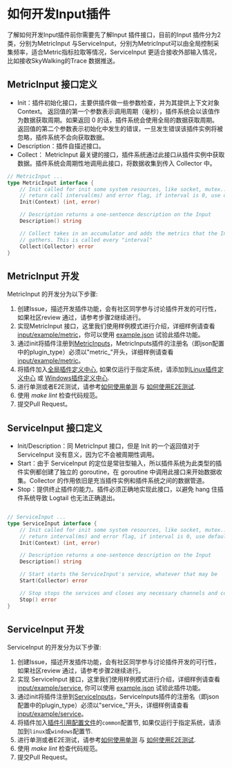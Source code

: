 # 如何开发Input插件

了解如何开发Input插件前你需要先了解Input 插件接口，目前的Input 插件分为2类，分别为MetricInput 与ServiceInput，分别为MetricInput可以由全局控制采集频率，适合Metric指标拉取等情况，ServiceInput 更适合接收外部输入情况，比如接收SkyWalking的Trace 数据推送。

## MetricInput 接口定义

- Init：插件初始化接口，主要供插件做一些参数检查，并为其提供上下文对象 Context。
返回值的第一个参数表示调用周期（毫秒），插件系统会以该值作为数据获取周期。如果返回 0 的话，插件系统会使用全局的数据获取周期。
返回值的第二个参数表示初始化中发生的错误，一旦发生错误该插件实例将被忽略，插件系统不会向获取数据。
- Description：插件自描述接口。
- Collect： MetricInput 最关键的接口，插件系统通过此接口从插件实例中获取数据。插件系统会周期性地调用此接口，将数据收集到传入 Collector 中。

```go
// MetricInput ...
type MetricInput interface {
    // Init called for init some system resources, like socket, mutex...
    // return call interval(ms) and error flag, if interval is 0, use default interval
    Init(Context) (int, error)

    // Description returns a one-sentence description on the Input
    Description() string

    // Collect takes in an accumulator and adds the metrics that the Input
    // gathers. This is called every "interval"
    Collect(Collector) error
}
```

## MetricInput 开发

MetricInput 的开发分为以下步骤:

1. 创建Issue，描述开发插件功能，会有社区同学参与讨论插件开发的可行性，如果社区review 通过，请参考步骤2继续进行。
2. 实现MetricInput 接口，这里我们使用样例模式进行介绍，详细样例请查看[input/example/metric](https://github.com/alibaba/loongcollector/blob/main/plugins/input/example/metric_example.go)，你可以使用 [example.json](https://github.com/alibaba/loongcollector/blob/main/plugins/input/example/metric_example_input.json) 试验此插件功能。
3. 通过init将插件注册到[MetricInputs](https://github.com/alibaba/loongcollector/blob/main/plugin.go)，MetricInputs插件的注册名（即json配置中的plugin_type）必须以"metric_"开头，详细样例请查看[input/example/metric](https://github.com/alibaba/loongcollector/blob/main/plugins/input/example/metric_example.go)。
4. 将插件加入[全局插件定义中心](https://github.com/alibaba/loongcollector/blob/main/plugins/all/all.go), 如果仅运行于指定系统，请添加到[Linux插件定义中心](https://github.com/alibaba/loongcollector/blob/main/plugins/all/all_linux.go) 或 [Windows插件定义中心](https://github.com/alibaba/loongcollector/blob/main/plugins/all/all_windows.go).
5. 进行单测或者E2E测试，请参考[如何使用单测](../test/unit-test.md) 与 [如何使用E2E测试](../test/e2e-test.md).
6. 使用 *make lint* 检查代码规范。
7. 提交Pull Request。

## ServiceInput 接口定义

- Init/Description：同 MetricInput 接口，但是 Init 的一个返回值对于 ServiceInput 没有意义，因为它不会被周期性调用。
- Start：由于 ServiceInput 的定位是常驻型输入，所以插件系统为此类型的插件实例都创建了独立的 goroutine，在 goroutine 中调用此接口来开始数据收集。Collector 的作用依旧是充当插件实例和插件系统之间的数据管道。
- Stop：提供终止插件的能力。插件必须正确地实现此接口，以避免 hang 住插件系统导致 Logtail 也无法正确退出。

```go

// ServiceInput ...
type ServiceInput interface {
    // Init called for init some system resources, like socket, mutex...
    // return interval(ms) and error flag, if interval is 0, use default interval
    Init(Context) (int, error)

    // Description returns a one-sentence description on the Input
    Description() string

    // Start starts the ServiceInput's service, whatever that may be
    Start(Collector) error

    // Stop stops the services and closes any necessary channels and connections
    Stop() error
}
```

## ServiceInput 开发

ServiceInput 的开发分为以下步骤:

1. 创建Issue，描述开发插件功能，会有社区同学参与讨论插件开发的可行性，如果社区review 通过，请参考步骤2继续进行。
2. 实现 ServiceInput 接口，这里我们使用样例模式进行介绍，详细样例请查看[input/example/service](https://github.com/alibaba/loongcollector/blob/main/plugins/input/example/service_example.go), 你可以使用 [example.json](https://github.com/alibaba/loongcollector/blob/main/plugins/input/example/service_example_input.json) 试验此插件功能。
3. 通过init将插件注册到[ServiceInputs](https://github.com/alibaba/loongcollector/blob/main/plugin.go)，ServiceInputs插件的注册名（即json配置中的plugin_type）必须以"service_"开头，详细样例请查看[input/example/service](https://github.com/alibaba/loongcollector/blob/main/plugins/input/example/service_example.go)。
4. 将插件加入[插件引用配置文件](https://github.com/alibaba/loongcollector/blob/main/plugins.yml)的`common`配置节, 如果仅运行于指定系统，请添加到`linux`或`windows`配置节.
5. 进行单测或者E2E测试，请参考[如何使用单测](../test/unit-test.md) 与 [如何使用E2E测试](../test/e2e-test.md).
6. 使用 *make lint* 检查代码规范。
7. 提交Pull Request。
